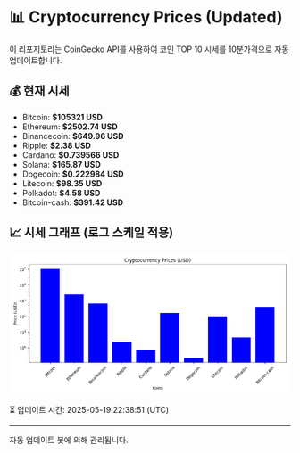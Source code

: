 
# 📊 Cryptocurrency Prices (Updated)

이 리포지토리는 CoinGecko API를 사용하여 코인 TOP 10 시세를 10분가격으로 자동 업데이트합니다.

## 💰 현재 시세
- Bitcoin: **$105321 USD**
- Ethereum: **$2502.74 USD**
- Binancecoin: **$649.96 USD**
- Ripple: **$2.38 USD**
- Cardano: **$0.739566 USD**
- Solana: **$165.87 USD**
- Dogecoin: **$0.222984 USD**
- Litecoin: **$98.35 USD**
- Polkadot: **$4.58 USD**
- Bitcoin-cash: **$391.42 USD**

## 📈 시세 그래프 (로그 스케일 적용)
![Crypto Prices](crypto_prices.png)

⏳ 업데이트 시간: 2025-05-19 22:38:51 (UTC)

---
자동 업데이트 봇에 의해 관리됩니다.
